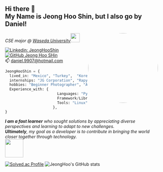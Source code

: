 <h2> Hi there 👋 <br>My Name is Jeong Hoo Shin, but I also go by Daniel!</h2>
<img align='right' src="https://i.ibb.co/NnmTtk2/IMG-9453.jpg" width="230" style="border-radius:50%">
<p><em>CSE major @ <a href="https://www.waseda.jp/top/en/">Waseda University</a><img src="https://media1.giphy.com/media/yJiZ3DRDM2sgLwfFoJ/200w.gif" width="30">

</em></p>

[![Linkedin: JeongHooShin](https://img.shields.io/badge/-JeongHooShin-blue?style=flat-square&logo=Linkedin&logoColor=white&link=https://www.linkedin.com/in/thaianebraga/)](https://www.linkedin.com/in/jeong-hoo-shin-572951227/)
[![GitHub Jeong Hoo SHin](https://img.shields.io/github/followers/9907daniel?label=follow&style=social)](https://github.com/9907daniel)
<br> 📫 daniel.9907@hotmail.com

```python
JeongHooShin = {
  lived_in: "Mexico", "Turkey",  "Korea", "Japan"
  internships: "JG Corporation", "Rapyuta Robotics",
  hobbies: "Beginner Photographer", "Algorithms(?)", "Netflix"
  Experience_with: {
                        Languages: "Python", "HTML", "CSS", "Java"
                        Framework/Libraries: "Django", "Django REST framework", "Spring Boot"
                        Tools: "Linux", "Postman", "AWS", "Docker", "Git", "Google Cloud Platform", "HTTP requests", "REST APIs"
                      },
}
```


<em><b>I am a fast learner</b>  who sought solutions by appreciating diverse perspectives and learning to adapt to new challenges. <br><b>Ultimately</b>, my goal as a developer is to contribute in bringing the world closer together through technology. </em><br>
<img src="https://upload.wikimedia.org/wikipedia/commons/thumb/7/7f/Rotating_earth_animated_transparent.gif/220px-Rotating_earth_animated_transparent.gif" width="60"> 

[![Solved.ac Profile](http://mazassumnida.wtf/api/v2/generate_badge?boj=9907daniel)](https://www.acmicpc.net/user/9907daniel) ![JeongHoo's GitHub stats](https://github-readme-stats.vercel.app/api?username=9907daniel&show_icons=true&theme=radical) 
